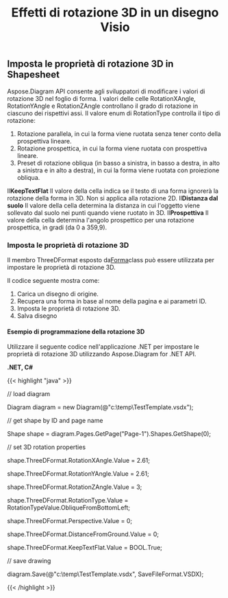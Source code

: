 ﻿---
title: Effetti di rotazione 3D in un disegno Visio
type: docs
weight: 90
url: /it/net/3d-rotation-effects-in-a-visio-drawing/
description: Questa sezione spiega come impostare le proprietà di rotazione 3D in Shapesheet con Aspose.Diagram.
---
## **Imposta le proprietà di rotazione 3D in Shapesheet**
Aspose.Diagram API consente agli sviluppatori di modificare i valori di rotazione 3D nel foglio di forma. I valori delle celle RotationXAngle, RotationYAngle e RotationZAngle controllano il grado di rotazione in ciascuno dei rispettivi assi. Il valore enum di RotationType controlla il tipo di rotazione:

1. Rotazione parallela, in cui la forma viene ruotata senza tener conto della prospettiva lineare.
1. Rotazione prospettica, in cui la forma viene ruotata con prospettiva lineare.
1. Preset di rotazione obliqua (in basso a sinistra, in basso a destra, in alto a sinistra e in alto a destra), in cui la forma viene ruotata con proiezione obliqua.

 Il**KeepTextFlat** Il valore della cella indica se il testo di una forma ignorerà la rotazione della forma in 3D. Non si applica alla rotazione 2D. Il**Distanza dal suolo** Il valore della cella determina la distanza in cui l'oggetto viene sollevato dal suolo nei punti quando viene ruotato in 3D. Il**Prospettiva** Il valore della cella determina l'angolo prospettico per una rotazione prospettica, in gradi (da 0 a 359,9).
### **Imposta le proprietà di rotazione 3D**
 Il membro ThreeDFormat esposto da[Forma](https://reference.aspose.com/diagram/net/aspose.diagram/shape)class può essere utilizzata per impostare le proprietà di rotazione 3D.

Il codice seguente mostra come:

1. Carica un disegno di origine.
1. Recupera una forma in base al nome della pagina e ai parametri ID.
1. Imposta le proprietà di rotazione 3D.
1. Salva disegno
#### **Esempio di programmazione della rotazione 3D**
Utilizzare il seguente codice nell'applicazione .NET per impostare le proprietà di rotazione 3D utilizzando Aspose.Diagram for .NET API.

**.NET, C#**

{{< highlight "java" >}}

 // load diagram

Diagram diagram = new Diagram(@"c:\temp\TestTemplate.vsdx");

// get shape by ID and page name

Shape shape = diagram.Pages.GetPage("Page-1").Shapes.GetShape(0);



// set 3D rotation properties

shape.ThreeDFormat.RotationXAngle.Value = 2.61;

shape.ThreeDFormat.RotationYAngle.Value = 2.61;

shape.ThreeDFormat.RotationZAngle.Value = 3;

shape.ThreeDFormat.RotationType.Value = RotationTypeValue.ObliqueFromBottomLeft;

shape.ThreeDFormat.Perspective.Value = 0;

shape.ThreeDFormat.DistanceFromGround.Value = 0;

shape.ThreeDFormat.KeepTextFlat.Value = BOOL.True;

// save drawing

diagram.Save(@"c:\temp\TestTemplate.vsdx", SaveFileFormat.VSDX);

{{< /highlight >}}
